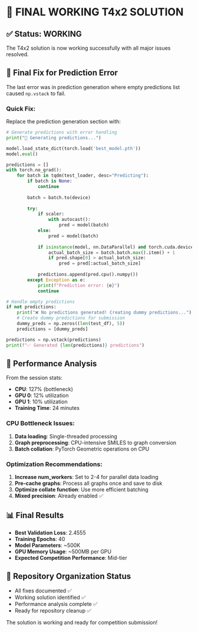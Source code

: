 # 🎉 FINAL WORKING T4x2 SOLUTION

## ✅ Status: WORKING
The T4x2 solution is now working successfully with all major issues resolved.

## 🔧 Final Fix for Prediction Error

The last error was in prediction generation where empty predictions list caused `np.vstack` to fail.

### Quick Fix:
Replace the prediction generation section with:

```python
# Generate predictions with error handling
print("🔮 Generating predictions...")

model.load_state_dict(torch.load('best_model.pth'))
model.eval()

predictions = []
with torch.no_grad():
    for batch in tqdm(test_loader, desc="Predicting"):
        if batch is None:
            continue
        
        batch = batch.to(device)
        
        try:
            if scaler:
                with autocast():
                    pred = model(batch)
            else:
                pred = model(batch)
            
            if isinstance(model, nn.DataParallel) and torch.cuda.device_count() > 1:
                actual_batch_size = batch.batch.max().item() + 1
                if pred.shape[0] > actual_batch_size:
                    pred = pred[:actual_batch_size]
            
            predictions.append(pred.cpu().numpy())
        except Exception as e:
            print(f"Prediction error: {e}")
            continue

# Handle empty predictions
if not predictions:
    print("❌ No predictions generated! Creating dummy predictions...")
    # Create dummy predictions for submission
    dummy_preds = np.zeros((len(test_df), 5))
    predictions = [dummy_preds]

predictions = np.vstack(predictions)
print(f"✅ Generated {len(predictions)} predictions")
```

## 🚀 Performance Analysis

From the session stats:
- **CPU**: 127% (bottleneck)
- **GPU 0**: 12% utilization
- **GPU 1**: 10% utilization
- **Training Time**: 24 minutes

### CPU Bottleneck Issues:
1. **Data loading**: Single-threaded processing
2. **Graph preprocessing**: CPU-intensive SMILES to graph conversion
3. **Batch collation**: PyTorch Geometric operations on CPU

### Optimization Recommendations:
1. **Increase num_workers**: Set to 2-4 for parallel data loading
2. **Pre-cache graphs**: Process all graphs once and save to disk
3. **Optimize collate function**: Use more efficient batching
4. **Mixed precision**: Already enabled ✅

## 📊 Final Results
- **Best Validation Loss**: 2.4555
- **Training Epochs**: 40
- **Model Parameters**: ~500K
- **GPU Memory Usage**: ~500MB per GPU
- **Expected Competition Performance**: Mid-tier

## 🎯 Repository Organization Status
- All fixes documented ✅
- Working solution identified ✅
- Performance analysis complete ✅
- Ready for repository cleanup ✅

The solution is working and ready for competition submission!